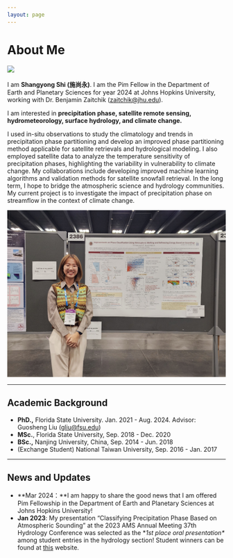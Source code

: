 ```yaml
---
layout: page
---
```


# About Me

<img src="/images/ssy1.jpg" class="floatpic">

I am **Shangyong Shi (施尚永)**. I am the Pim Fellow in the Department of Earth and Planetary Sciences for year 2024 at Johns Hopkins University, working with Dr. Benjamin Zaitchik (zaitchik@jhu.edu).

I am interested in **precipitation phase, satellite remote sensing, hydrometeorology, surface hydrology, and climate change.**

I used in-situ observations to study the climatology and trends in precipitation phase partitioning and develop an improved phase partitioning method applicable for satellite retrievals and hydrological modeling. I also employed satellite data to analyze the temperature sensitivity of precipitation phases, highlighting the variability in vulnerability to climate change. My collaborations include developing improved machine learning algorithms and validation methods for satellite snowfall retrieval. In the long term, I hope to bridge the atmospheric science and hydrology communities. My current project is to investigate the impact of precipitation phase on streamflow in the context of climate change.

<img src="/images/ssy.jpg" class="floatpic">

<br>

---

## Academic Background

- **PhD.,** Florida State University. Jan. 2021 - Aug. 2024. Advisor: Guosheng Liu (gliu@fsu.edu)
- **MSc.**, Florida State University, Sep. 2018 - Dec. 2020
- **BSc.,** Nanjing University, China, Sep. 2014 - Jun. 2018
- (Exchange Student) National Taiwan University, Sep. 2016 - Jan. 2017

---

## News and Updates

- **Mar 2024：**I am happy to share the good news that I am offered Pim Fellowship in the Department of Earth and Planetary Sciences at Johns Hopkins University!
- **Jan 2023**: My presentation “Classifying Precipitation Phase Based on Atmospheric Sounding” at the 2023 AMS Annual Meeting 37th Hydrology Conference was selected as the **1st place oral presentation\** among student entries in the hydrology section! Student winners can be found at [this](https://urldefense.com/v3/__https:/www.ametsoc.org/index.cfm/stac/committees/committee-on-hydrology/student-opportunities/__;!!PhOWcWs!w09vljm6HW11zQWoECVToR35uteetrCsOP3olPzp47c_hYKf_La1pfMt6sy15xYGdDlf2BCZGtnqNDg$) website.

<br>

